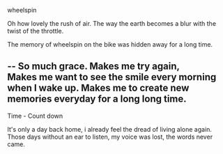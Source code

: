 wheelspin

Oh how lovely the rush of air.
The way the earth becomes a blur with the twist of the throttle. 

The memory of wheelspin on the bike was hidden away for a long time.  

--
So much grace. Makes me try again,  
Makes me want to see the smile every morning when I wake up. 
Makes me to create new memories everyday for a long long time.
--

Time - Count down 


It's only a day back home,  i already feel the dread of living alone again. 
Those days without an ear to listen,  my voice was lost,  the words never came. 
